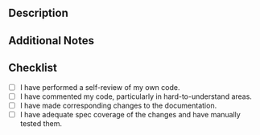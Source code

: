 ## Description
<!-- Provide a detailed explanation of the changes you have made. Include the reasons behind these changes and any relevant context. Link any related issues. -->

## Additional Notes
<!-- Any additional information that reviewers should be aware of. -->

## Checklist
- [ ] I have performed a self-review of my own code.
- [ ] I have commented my code, particularly in hard-to-understand areas.
- [ ] I have made corresponding changes to the documentation.
- [ ] I have adequate spec coverage of the changes and have manually tested them.
